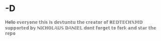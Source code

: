 # -D
Hello 𝕖𝕧𝕖𝕣𝕪𝕠𝕟𝕖 𝕥𝕙𝕚𝕤 𝕚𝕤 𝕕𝕖𝕧𝕥𝕦𝕟𝕥𝕦 𝕥𝕙𝕖 𝕔𝕣𝕖𝕒𝕥𝕠𝕣 𝕠𝕗 ℝ𝔼𝔻𝕋𝔼ℂℍ𝕏𝕄𝔻 𝕤𝕦𝕡𝕡𝕠𝕣𝕥𝕖𝕕 𝕓𝕪 ℕ𝕀ℂℍ𝕆𝕃𝔸𝕌𝕊 𝔻𝔸ℕ𝕀𝔼𝕃 𝕕𝕠𝕟𝕥 𝕗𝕠𝕣𝕘𝕖𝕥 𝕥𝕠  𝕗𝕠𝕣𝕜 𝕒𝕟𝕕 𝕤𝕥𝕒𝕣 𝕥𝕙𝕖 𝕣𝕖𝕡𝕠  
